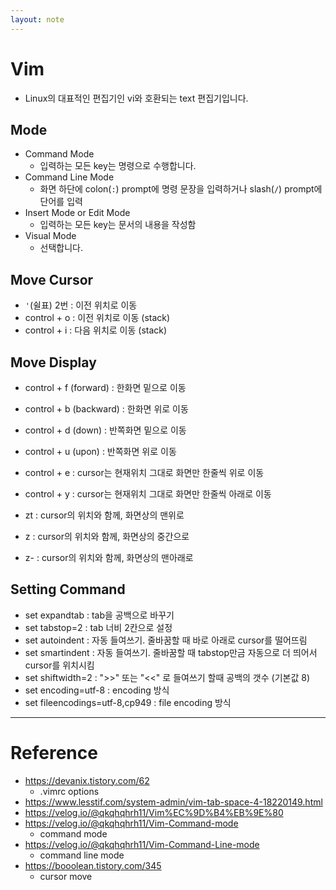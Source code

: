 ```yaml
---
layout: note
---
```





# Vim

- Linux의 대표적인 편집기인 vi와 호환되는 text 편집기입니다.




## Mode

- Command Mode
    - 입력하는 모든 key는 명령으로 수행합니다.
- Command Line Mode
    - 화면 하단에 colon(`:`) prompt에 명령 문장을 입력하거나 slash(`/`) prompt에 단어를 입력
- Insert Mode or Edit Mode
    - 입력하는 모든 key는 문서의 내용을 작성함
- Visual Mode
    - 선택합니다.




## Move Cursor

- `'`(쉴표) 2번 : 이전 위치로 이동
- control + o : 이전 위치로 이동 (stack)
- control + i : 다음 위치로 이동 (stack)




## Move Display

- control + f (forward) : 한화면 밑으로 이동
- control + b (backward) : 한화면 위로 이동

- control + d (down) : 반쪽화면 밑으로 이동
- control + u (upon) : 반쪽화면 위로 이동

- control + e : cursor는 현재위치 그대로 화면만 한줄씩 위로 이동
- control + y : cursor는 현재위치 그대로 화면만 한줄씩 아래로 이동 

- zt : cursor의 위치와 함께, 화면상의 맨위로 
- z : cursor의 위치와 함께, 화면상의 중간으로 
- z- : cursor의 위치와 함께, 화면상의 맨아래로 




## Setting Command

- set expandtab : tab을 공백으로 바꾸기
- set tabstop=2 : tab 너비 2칸으로 설정
- set autoindent : 자동 들여쓰기. 줄바꿈할 때 바로 아래로 cursor를 떨어뜨림
- set smartindent : 자동 들여쓰기. 줄바꿈할 때 tabstop만금 자동으로 더 띄어서 cursor를 위치시킴
- set shiftwidth=2 : ">>" 또는 "<<" 로 들여쓰기 할때 공백의 갯수 (기본값 8)
- set encoding=utf-8 : encoding 방식
- set fileencodings=utf-8,cp949 : file encoding 방식




---




# Reference

- https://devanix.tistory.com/62
    - .vimrc options
- https://www.lesstif.com/system-admin/vim-tab-space-4-18220149.html
- https://velog.io/@qkqhqhrh11/Vim%EC%9D%B4%EB%9E%80
- https://velog.io/@qkqhqhrh11/Vim-Command-mode
    - command mode
- https://velog.io/@qkqhqhrh11/Vim-Command-Line-mode
    - command line mode
- https://booolean.tistory.com/345
    - cursor move